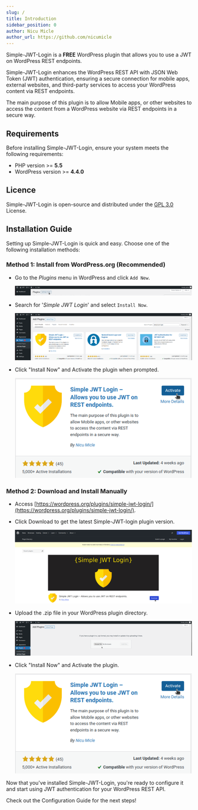 ```yaml
---
slug: /
title: Introduction
sidebar_position: 0
author: Nicu Micle
author_url: https://github.com/nicumicle
---
```


Simple-JWT-Login is a **FREE** WordPress plugin that allows you to use a JWT on WordPress REST endpoints.

Simple-JWT-Login enhances the WordPress REST API with JSON Web Token (JWT) authentication, ensuring a secure connection for mobile apps, external websites, and third-party services to access your WordPress content via REST endpoints.

The main purpose of this plugin is to allow Mobile apps, or other websites to access the content from a WordPress website via REST endpoints in a secure way.

## Requirements

Before installing Simple-JWT-Login, ensure your system meets the following requirements:

- PHP version >= **5.5**
- WordPress version >= **4.4.0** 


## Licence

Simple-JWT-Login is open-source and distributed under the [GPL 3.0](https://github.com/nicumicle/simple-jwt-login/blob/master/LICENSE) License.


## Installation Guide

Setting up Simple-JWT-Login is quick and easy. Choose one of the following installation methods:

### Method 1: Install from WordPress.org (Recommended)
- Go to the *Plugins* menu in WordPress and click `Add New`.

    ![Add new plugin](/assets/img/docs/add_plugin.png "Add new plugin")
- Search for '*Simple JWT Login*' and select `Install Now`.

    ![Search for Simple-JWT-Login plugin](/assets/img/docs/search_simple-jwt-login-plugin.png "Search for simple-jwt-login")
- Click "Install Now" and Activate the plugin when prompted.

    ![Activate the plugin](/assets/img/docs/activate-simple-jwt-login-plugin.png "Activate the plugin")

### Method 2: Download and Install Manually
- Access [https://wordpress.org/plugins/simple-jwt-login/](https://wordpress.org/plugins/simple-jwt-login/).
- Click Download to get the latest Simple-JWT-login plugin version.

    ![Download the plugin](/assets/img/docs/download_from_wordpress.org.png "Download the plugin")

- Upload the .zip file in your WordPress plugin directory.
    
    ![Upload the plugin zip](/assets/img/docs/upload_plugin_file_in_wordpress.png "Upload plugin zip file")
    
- Click "Install Now" and Activate the plugin.

   ![Activate the plugin](/assets/img/docs/activate-simple-jwt-login-plugin.png "Activate the plugin")





Now that you've installed Simple-JWT-Login, you're ready to configure it and start using JWT authentication for your WordPress REST API. 

Check out the Configuration Guide for the next steps!
